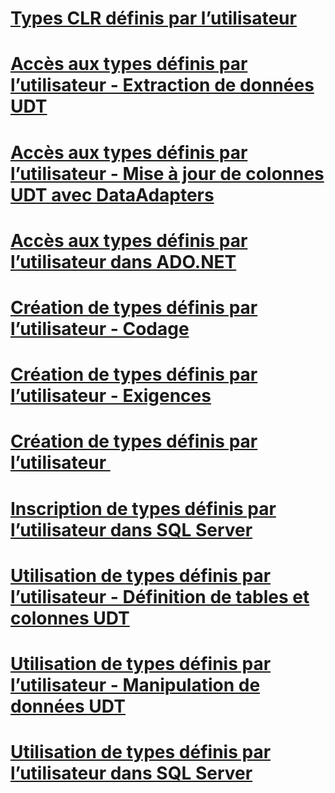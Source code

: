 # [Types CLR définis par l’utilisateur](clr-user-defined-types.md)
# [Accès aux types définis par l’utilisateur - Extraction de données UDT](accessing-user-defined-types-retrieving-udt-data.md)
# [Accès aux types définis par l’utilisateur - Mise à jour de colonnes UDT avec DataAdapters](accessing-user-defined-types-updating-udt-columns-with-dataadapters.md)
# [Accès aux types définis par l’utilisateur dans ADO.NET](accessing-user-defined-types-in-ado-net.md)
# [Création de types définis par l’utilisateur - Codage](creating-user-defined-types-coding.md)
# [Création de types définis par l’utilisateur - Exigences](creating-user-defined-types-requirements.md)
# [Création de types définis par l’utilisateur ](creating-user-defined-types.md)
# [Inscription de types définis par l’utilisateur dans SQL Server](registering-user-defined-types-in-sql-server.md)
# [Utilisation de types définis par l’utilisateur - Définition de tables et colonnes UDT](working-with-user-defined-types-defining-udt-tables-and-columns.md)
# [Utilisation de types définis par l’utilisateur - Manipulation de données UDT](working-with-user-defined-types-manipulating-udt-data.md)
# [Utilisation de types définis par l’utilisateur dans SQL Server](working-with-user-defined-types-in-sql-server.md)
